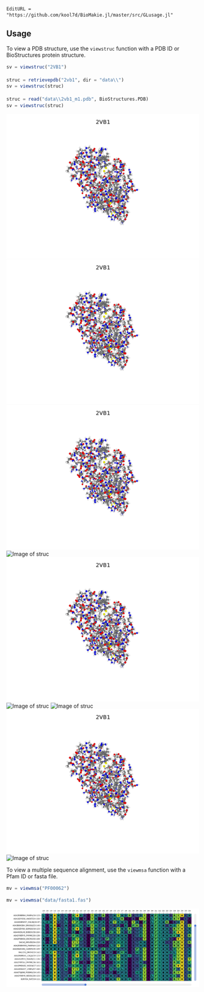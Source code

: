 ```@meta
EditURL = "https://github.com/kool7d/BioMakie.jl/master/src/GLusage.jl"
```

## Usage

To view a PDB structure, use the `viewstruc` function with a PDB ID or BioStructures protein structure.
```julia
sv = viewstruc("2VB1")

struc = retrievepdb("2vb1", dir = "data\\")
sv = viewstruc(struc)

struc = read("data\\2vb1_m1.pdb", BioStructures.PDB)
sv = viewstruc(struc)
```
![Image of struc](docs/assets/2vb1.png)
![Image of struc](../../docs/assets/2vb1.png)
![Image of struc](../../assets/2vb1.png)
![Image of struc](BioMakie.jl/docs/assets/2vb1.png)
![Image of struc](2vb1.png)
![Image of struc](../../BioMakie.jl/docs/assets/2vb1.png)
![Image of struc](../BioMakie.jl/docs/assets/2vb1.png)
![Image of struc](../2vb1.png)
![Image of struc](../../2vb1.png)

To view a multiple sequence alignment, use the `viewmsa` function with a Pfam ID or fasta file.
```julia
mv = viewmsa("PF00062")
```
```julia
mv = viewmsa("data/fasta1.fas")
```
![Image of msa](assets/pf00062.png)
